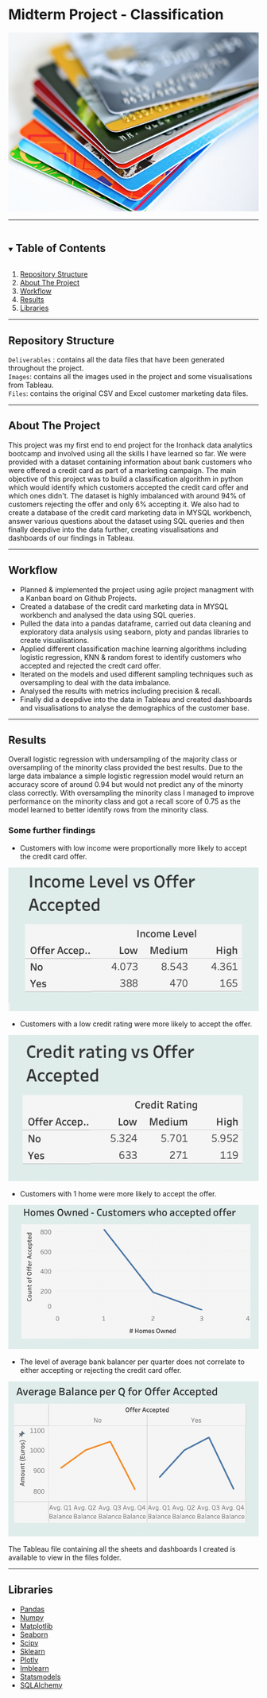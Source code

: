 
# **Midterm Project - Classification**


![CC Image](./Images/images.jpg
)


---

<!-- TABLE OF CONTENTS -->
<details open="open">
  <summary><h2 style="display: inline-block">Table of Contents</h2></summary>
  <ol>
    <li><a href="#repository-structure">Repository Structure</a></li>  
    <li>
      <a href="#about-the-project">About The Project</a>
      </ul>
    </li>
    <li><a href="#workflow">Workflow</a></li>
    <li><a href="#results">Results</a></li>
    <li><a href="#libraries">Libraries</a></li>
  </ol>
</details> 

---

<!-- Repository Structure -->
## **Repository Structure**  


`Deliverables` : contains all the data files that have been generated throughout the project.  
`Images`: contains all the images used in the project and some visualisations from Tableau.    
`Files`: contains the original CSV and Excel customer marketing data files.    


---
<!-- ABOUT THE PROJECT -->
## **About The Project**

This project was my first end to end project for the Ironhack data analytics bootcamp and involved using all the skills I have learned so far. We were provided with a dataset containing information about bank customers who were offered a credit card as part of a marketing campaign. The main objective of this project was to build a classification algorithm in python which would identify which customers accepted the credit card offer and which ones didn't. The dataset is highly imbalanced with around 94% of customers rejecting the offer and only 6% accepting it.  We also had to create a database of the credit card marketing data in MYSQL workbench, answer various questions about the dataset using SQL queries and then finally deepdive into the data further, creating visualisations and dashboards of our findings in Tableau.

---

<!-- Workflow -->
## **Workflow**

- Planned & implemented the project using agile project managment with a Kanban board on Github Projects.
- Created a database of the credit card marketing data in MYSQL workbench and analysed the data using SQL queries.
- Pulled the data into a pandas dataframe, carried out data cleaning and exploratory data analysis using seaborn, ploty and pandas libraries to create visualisations.
- Applied different classification machine learning algorithms including logistic regression, KNN & random forest to identify customers who accepted and rejected the credt card offer.
- Iterated on the models and used different sampling techniques such as oversampling to deal with the data imbalance.
- Analysed the results with metrics including precision & recall.
- Finally did a deepdive into the data in Tableau and created dashboards and visualisations to analyse the demographics of the customer base.




---

<!-- Results -->
## **Results**

Overall logistic regression with undersampling of the majority class or oversampling of the minority class provided the best results. Due to the large data imbalance a simple logistic regression model would return an accuracy score of around 0.94 but would not predict any of the minorty class correctly. With oversampling the minority class I managed to improve performance on the minority class and got a recall score of 0.75 as the model learned to better identify rows from the minority class.

### Some further findings

- Customers with low income were proportionally more likely to accept the credit card offer.

![Income](Images/Income_Level.png
)

- Customers with a low credit rating were more likely to accept the offer.

![Credit Score](Images/Credit_Rating.png
)

- Customers with 1 home were more likely to accept the offer.

![Own Home](Images/Homes_Owned.png
)


 - The level of average bank balancer per quarter does not correlate to either accepting or rejecting the credit card offer.

![Own Home](Images/Average_Balance.png
)








The Tableau file containing all the sheets and dashboards I created is available to view in the files folder.

---

<!-- Libraries -->
## **Libraries**

- [Pandas](https://pandas.pydata.org/docs/)
- [Numpy](https://numpy.org/)
- [Matplotlib](https://matplotlib.org/)
- [Seaborn](https://seaborn.pydata.org)
- [Scipy](https://www.scipy.org)
- [Sklearn](https://scikit-learn.org/stable/)
- [Plotly](https://plotly.com)
- [Imblearn](https://imbalanced-learn.org/stable/)
- [Statsmodels](https://www.statsmodels.org/stable/index.html)
- [SQLAlchemy](https://www.sqlalchemy.org)



